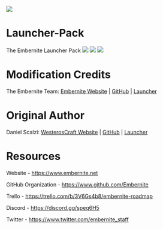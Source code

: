 ![](https://i2.wp.com/embernite.net/wp-content/uploads/2018/10/cropped-Logo2.png?w=400)
# Launcher-Pack
The Embernite Launcher Pack
![](https://i.imgur.com/WGgU7MG.png)
![](https://i.imgur.com/3VyMbFs.png)
![](https://i0.wp.com/www.embernite.net/wp-content/uploads/2018/12/Annotation-2018-12-19-220347.jpg)

# Modification Credits
The Embernite Team: [Embernite Website][emberweb] | [GitHub][embergithub] | [Launcher][embergithublauncher]

# Original Author
Daniel Scalzi: [WesterosCraft Website][westeroscraftweb] | [GitHub][westeroscraftgithub] | [Launcher][westeroscraftgithublauncher]

# Resources
Website - https://www.embernite.net

GitHub Organization - https://www.github.com/Embernite

Trello - https://trello.com/b/3V6Gs4b8/embernite-roadmap

Discord - https://discord.gg/speq6H5

Twitter - https://www.twitter.com/embernite_staff

[westeroscraftweb]: https://www.westeroscraft.com/
[westeroscraftgithub]: https://github.com/WesterosCraftCode
[westeroscraftgithublauncher]: https://github.com/WesterosCraftCode/ElectronLauncher

[emberweb]: https://www.embernite.net/
[embergithub]: https://github.com/Embernite
[embergithublauncher]: https://github.com/Embernite/Launcher-Pack
